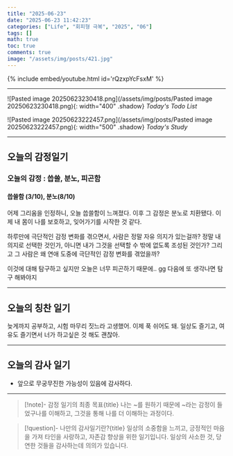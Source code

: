 ```yaml
---
title: "2025-06-23"
date: "2025-06-23 11:42:23"
categories: ["Life", "회피형 극복", "2025", "06"]
tags: []
math: true
toc: true
comments: true
image: "/assets/img/posts/421.jpg"
---
```


{% include embed/youtube.html id='rQzxpYcFsxM' %}



---

![Pasted image 20250623230418.png](/assets/img/posts/Pasted image 20250623230418.png){: width="400" .shadow}
_Today's Todo List_

![Pasted image 20250623222457.png](/assets/img/posts/Pasted image 20250623222457.png){: width="500" .shadow}
_Today's Study_

---
## 오늘의 감정일기

### 오늘의 감정 : 씁쓸, 분노, 피곤함

#### 씁쓸함 (3/10), 분노(8/10)
어제 그리움을 인정하니, 오늘 씁쓸함이 느껴졌다. 이후 그 감정은 분노로 치환됐다. 이제 내 몸이 나를 보호하고, 잊어가기를 시작한 것 같다.

하루만에 극단적인 감정 변화를 겪으면서, 사람은 정말 자유 의지가 있는걸까? 정말 내 의지로 선택한 것인가, 아니면 내가 그것을 선택할 수 밖에 없도록 조성된 것인가? 그리고 그 사람은 왜 연애 도중에 극단적인 감정 변화를 겪었을까?

이것에 대해 탐구하고 싶지만 오늘은 너무 피곤하기 때문에.. gg 다음에 또 생각나면 탐구 해봐야지

---
## 오늘의 칭찬 일기

늦게까지 공부하고, 시험 마무리 짓느라 고생했어. 이제 푹 쉬어도 돼. 일상도 즐기고, 여유도 즐기면서 너가 하고싶은 것 해도 괜찮아.

---
## 오늘의 감사 일기

- 앞으로 무궁무진한 가능성이 있음에 감사하다.

---

> [!note]- 감정 일기의 최종 목표{title}
> 나는 ~를 원하기 때문에 ~라는 감정이 들었구나를 이해하고, 그것을 통해 나를 더 이해하는 과정이다.

> [!question]- 나만의 감사일기란?{title}
> 일상의 소중함을 느끼고, 긍정적인 마음을 가져 타인을 사랑하고, 자존감 향상을 위한 일기입니다. 일상의 사소한 것, 당연한 것들을 감사하는데 의의가 있습니다.